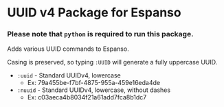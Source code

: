 # UUID v4 Package for Espanso

### Please note that `python` is required to run this package.

Adds various UUID commands to Espanso.

Casing is preserved, so typing `:UUID` will generate a fully uppercase UUID.

* `:uuid` - Standard UUIDv4, lowercase
  * Ex: 79a455be-f7bf-4875-955a-459e16eda4de
* `:nuuid` - Standard UUIDv4, lowercase, without dashes
  * Ex: c03aeca4b8034f21a61add7fca8b1dc7
